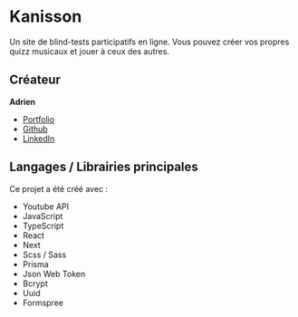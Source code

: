 # Kanisson

Un site de blind-tests participatifs en ligne. Vous pouvez créer vos propres quizz musicaux et jouer à ceux des autres.

## Créateur

**Adrien**
- [Portfolio](https://www.adrienlacourpaille.com/)
- [Github](https://github.com/AdrienLcp)
- [LinkedIn](https://www.linkedin.com/in/adrien-lacourpaille/)

## Langages / Librairies principales

Ce projet a été créé avec :
- Youtube API
- JavaScript
- TypeScript
- React
- Next
- Scss / Sass
- Prisma
- Json Web Token
- Bcrypt
- Uuid
- Formspree